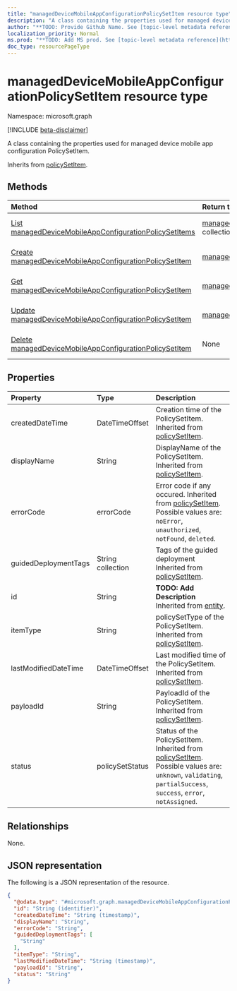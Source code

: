 ```yaml
---
title: "managedDeviceMobileAppConfigurationPolicySetItem resource type"
description: "A class containing the properties used for managed device mobile app configuration PolicySetItem."
author: "**TODO: Provide Github Name. See [topic-level metadata reference](https://msgo.azurewebsites.net/add/document/guidelines/metadata.html#topic-level-metadata)**"
localization_priority: Normal
ms.prod: "**TODO: Add MS prod. See [topic-level metadata reference](https://msgo.azurewebsites.net/add/document/guidelines/metadata.html#topic-level-metadata)**"
doc_type: resourcePageType
---
```


# managedDeviceMobileAppConfigurationPolicySetItem resource type

Namespace: microsoft.graph

[!INCLUDE [beta-disclaimer](../../includes/beta-disclaimer.md)]

A class containing the properties used for managed device mobile app configuration PolicySetItem.


Inherits from [policySetItem](../resources/policysetitem.md).

## Methods
|Method|Return type|Description|
|:---|:---|:---|
|[List managedDeviceMobileAppConfigurationPolicySetItems](../api/manageddevicemobileappconfigurationpolicysetitem-list.md)|[managedDeviceMobileAppConfigurationPolicySetItem](../resources/manageddevicemobileappconfigurationpolicysetitem.md) collection|Get a list of the [managedDeviceMobileAppConfigurationPolicySetItem](../resources/manageddevicemobileappconfigurationpolicysetitem.md) objects and their properties.|
|[Create managedDeviceMobileAppConfigurationPolicySetItem](../api/manageddevicemobileappconfigurationpolicysetitem-create.md)|[managedDeviceMobileAppConfigurationPolicySetItem](../resources/manageddevicemobileappconfigurationpolicysetitem.md)|Create a new [managedDeviceMobileAppConfigurationPolicySetItem](../resources/manageddevicemobileappconfigurationpolicysetitem.md) object.|
|[Get managedDeviceMobileAppConfigurationPolicySetItem](../api/manageddevicemobileappconfigurationpolicysetitem-get.md)|[managedDeviceMobileAppConfigurationPolicySetItem](../resources/manageddevicemobileappconfigurationpolicysetitem.md)|Read the properties and relationships of a [managedDeviceMobileAppConfigurationPolicySetItem](../resources/manageddevicemobileappconfigurationpolicysetitem.md) object.|
|[Update managedDeviceMobileAppConfigurationPolicySetItem](../api/manageddevicemobileappconfigurationpolicysetitem-update.md)|[managedDeviceMobileAppConfigurationPolicySetItem](../resources/manageddevicemobileappconfigurationpolicysetitem.md)|Update the properties of a [managedDeviceMobileAppConfigurationPolicySetItem](../resources/manageddevicemobileappconfigurationpolicysetitem.md) object.|
|[Delete managedDeviceMobileAppConfigurationPolicySetItem](../api/manageddevicemobileappconfigurationpolicysetitem-delete.md)|None|Deletes a [managedDeviceMobileAppConfigurationPolicySetItem](../resources/manageddevicemobileappconfigurationpolicysetitem.md) object.|

## Properties
|Property|Type|Description|
|:---|:---|:---|
|createdDateTime|DateTimeOffset|Creation time of the PolicySetItem. Inherited from [policySetItem](../resources/policysetitem.md).|
|displayName|String|DisplayName of the PolicySetItem. Inherited from [policySetItem](../resources/policysetitem.md).|
|errorCode|errorCode|Error code if any occured. Inherited from [policySetItem](../resources/policysetitem.md). Possible values are: `noError`, `unauthorized`, `notFound`, `deleted`.|
|guidedDeploymentTags|String collection|Tags of the guided deployment Inherited from [policySetItem](../resources/policysetitem.md).|
|id|String|**TODO: Add Description** Inherited from [entity](../resources/entity.md).|
|itemType|String|policySetType of the PolicySetItem. Inherited from [policySetItem](../resources/policysetitem.md).|
|lastModifiedDateTime|DateTimeOffset|Last modified time of the PolicySetItem. Inherited from [policySetItem](../resources/policysetitem.md).|
|payloadId|String|PayloadId of the PolicySetItem. Inherited from [policySetItem](../resources/policysetitem.md).|
|status|policySetStatus|Status of the PolicySetItem. Inherited from [policySetItem](../resources/policysetitem.md). Possible values are: `unknown`, `validating`, `partialSuccess`, `success`, `error`, `notAssigned`.|

## Relationships
None.

## JSON representation
The following is a JSON representation of the resource.
<!-- {
  "blockType": "resource",
  "keyProperty": "id",
  "@odata.type": "microsoft.graph.managedDeviceMobileAppConfigurationPolicySetItem",
  "baseType": "microsoft.graph.policySetItem",
  "openType": false
}
-->
``` json
{
  "@odata.type": "#microsoft.graph.managedDeviceMobileAppConfigurationPolicySetItem",
  "id": "String (identifier)",
  "createdDateTime": "String (timestamp)",
  "displayName": "String",
  "errorCode": "String",
  "guidedDeploymentTags": [
    "String"
  ],
  "itemType": "String",
  "lastModifiedDateTime": "String (timestamp)",
  "payloadId": "String",
  "status": "String"
}
```

